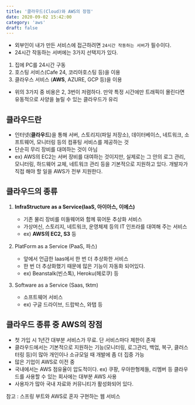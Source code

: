 ```yaml
---
title: '클라우드(Cloud)와 AWS의 장점'
date: 2020-09-02 15:42:00
category: 'aws'
draft: false
---
```


- 외부인이 내가 만든 서비스에 접근하려면 `24시간 작동하는 서버`가 필수이다.
- 24시간 작동하는 서버에는 3가지 선택지가 있다.

1. 집에 PC를 24시간 구동
1. 호스팅 서비스(Cafe 24, 코리아호스팅 등)을 이용
1. 클라우스 서비스 (**AWS**, AZURE, GCP 등)을 이용

- 위의 3가지 중 비용은 2, 3번이 저렴하다. 만약 특정 시간에만 트래픽이 몰린다면 유동적으로 사양을 늘릴 수 있는 클라우드가 유리

## 클라우드란

- 인터넷(**클라우드**)을 통해 서버, 스토리지(파일 저장소), 데이터베이스, 네트워크, 소프트웨어, 모니터링 등의 컴퓨팅 서비스를 제공하는 것
- 단순히 무리 장비를 대여하는 것이 아님
- ex) AWS의 EC2는 서버 장비를 대여하는 것이지만, 실제로는 그 안의 로그 관리, 모니터링, 하드웨어 교체, 네트워크 관리 등을 기본적으로 지원하고 있다. 개발자가 직접 해야 할 일을 AWS가 전부 지원한다.

## 클라우드의 종류

1. **InfraStructure as a Service(IaaS, 아이아스, 이에스)**

   - 기존 물리 장비를 미들웨어와 함께 묶어둔 추상화 서비스
   - 가상머신, 스토리지, 네트워크, 운영체제 등의 IT 인프라를 대여해 주는 서비스
   - ex) **AWS의 EC2, S3** 등

1. PlatForm as a Service (PaaS, 파스)

   - 앞에서 언급한 Iaas에서 한 번 더 추상화한 서비스
   - 한 번 더 추상화했기 때문에 많은 기능이 자동화 되어있다.
   - ex) Beanstalk(빈스톡), Heroku(헤로쿠) 등

1. Software as a Service (Saas, tktm)

   - 소프트웨어 서비스
   - ex) 구글 드라이브, 드랍박스, 와탭 등

## 클라우드 종류 중 AWS의 장점

- 첫 가입 시 1년간 대부분 서비스가 무료. 단 서비스마다 제한이 존재
- 클라우드에서는 기본적으로 지원하는 기능(모니터링, 로그관리, 백업, 복구, 클러스터링 등)이 많아 개인이나 소규모일 때 개발에 좀 더 집중 가능
- 많은 기업이 AWS로 이전 중
- 국내에서는 AWS 점유율이 압도적이다. ex) 쿠팡, 우아한형제들, 리멤버 등 클라우드를 사용할 수 있는 회사에는 대부분 AWS 사용
- 사용자가 많아 국내 자료와 커뮤니티가 활성화되어 있다.

참고 : 스프링 부트와 AWS로 혼자 구현하는 웹 서비스
